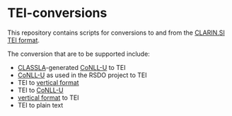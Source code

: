 # TEI-conversions

This repository contains scripts for conversions to and from the
[CLARIN.SI TEI format](https://github.com/clarinsi/TEI-schema).

The conversion that are to be supported include:

* [CLASSLA](https://github.com/clarinsi/classla)-generated [CoNLL-U](https://universaldependencies.org/format.html) to TEI
* [CoNLL-U](https://universaldependencies.org/format.html) as used in the RSDO project to TEI
* TEI to [vertical format](https://www.sketchengine.eu/my_keywords/vertical/)
* TEI to [CoNLL-U](https://universaldependencies.org/format.html)
* [vertical format](https://www.sketchengine.eu/my_keywords/vertical/) to TEI
* TEI to plain text

